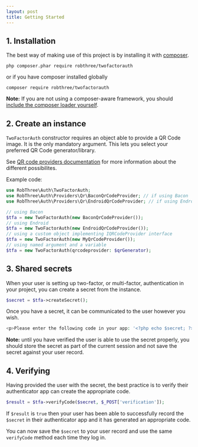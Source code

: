 ```yaml
---
layout: post
title: Getting Started
---
```


## 1. Installation

The best way of making use of this project is by installing it with [composer](https://getcomposer.org/doc/01-basic-usage.md).

```
php composer.phar require robthree/twofactorauth
```

or if you have composer installed globally

```
composer require robthree/twofactorauth
```

**Note:** If you are not using a composer-aware framework, you should [include the composer loader yourself](https://getcomposer.org/doc/01-basic-usage.md#autoloading).

## 2. Create an instance

`TwoFactorAuth` constructor requires an object able to provide a QR Code image. It is the only mandatory argument. This lets you select your preferred QR Code generator/library.

See [QR code providers documentation](qr-codes.md) for more information about the different possibilites.

Example code:

```php
use RobThree\Auth\TwoFactorAuth;
use RobThree\Auth\Providers\Qr\BaconQrCodeProvider; // if using Bacon
use RobThree\Auth\Providers\Qr\EndroidQrCodeProvider; // if using Endroid

// using Bacon
$tfa = new TwoFactorAuth(new BaconQrCodeProvider());
// using Endroid
$tfa = new TwoFactorAuth(new EndroidQrCodeProvider());
// using a custom object implementing IQRCodeProvider interface
$tfa = new TwoFactorAuth(new MyQrCodeProvider());
// using named argument and a variable
$tfa = new TwoFactorAuth(qrcodeprovider: $qrGenerator);
```

## 3. Shared secrets

When your user is setting up two-factor, or multi-factor, authentication in your project, you can create a secret from the instance.

```php
$secret = $tfa->createSecret();
```

Once you have a secret, it can be communicated to the user however you wish.

```php
<p>Please enter the following code in your app: '<?php echo $secret; ?>'</p>
```

**Note:** until you have verified the user is able to use the secret properly, you should store the secret as part of the current session and not save the secret against your user record.

## 4. Verifying

Having provided the user with the secret, the best practice is to verify their authenticator app can create the appropriate code.

```php
$result = $tfa->verifyCode($secret, $_POST['verification']);
```

If `$result` is `true` then your user has been able to successfully record the `$secret` in their authenticator app and it has generated an appropriate code.

You can now save the `$secret` to your user record and use the same `verifyCode` method each time they log in.
